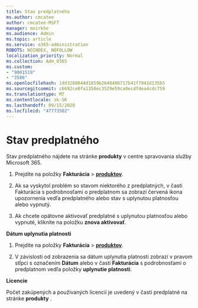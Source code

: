 ```yaml
---
title: Stav predplatného
ms.author: cmcatee
author: cmcatee-MSFT
manager: mnirkhe
ms.audience: Admin
ms.topic: article
ms.service: o365-administration
ROBOTS: NOINDEX, NOFOLLOW
localization_priority: Normal
ms.collection: Adm_O365
ms.custom:
- "9001519"
- "3586"
ms.openlocfilehash: 1dd3268044d1859b2648486717b41f7941d135b5
ms.sourcegitcommit: c6692ce0fa1358ec3529e59ca0ecdfdea4cdc759
ms.translationtype: MT
ms.contentlocale: sk-SK
ms.lasthandoff: 09/15/2020
ms.locfileid: "47773502"
---
```

# <a name="subscription-status"></a>Stav predplatného

Stav predplatného nájdete na stránke **produkty** v centre spravovania služby Microsoft 365.

1. Prejdite na položky **Fakturácia**  >  **[produktov](https://go.microsoft.com/fwlink/p/?linkid=842054)**.

2. Ak sa vyskytol problém so stavom niektorého z predplatných, v časti Fakturácia s podrobnosťami o predplatnom sa zobrazí červená ikona upozornenia vedľa predplatného alebo stav s uplynutou platnosťou alebo vypnutý.

3. Ak chcete opätovne aktivovať predplatné s uplynutou platnosťou alebo vypnuté, kliknite na položku **znova aktivovať**.

**Dátum uplynutia platnosti**

1. Prejdite na položky **Fakturácia**  >  **[produktov](https://go.microsoft.com/fwlink/p/?linkid=842054)**.

2. V závislosti od zobrazenia sa dátum uplynutia platnosti zobrazí v pravom stĺpci s označením **Dátum** alebo v časti **Fakturácia** s podrobnosťami o predplatnom vedľa položky **uplynutie platnosti**.

**Licencie**

Počet zakúpených a používaných licencií je uvedený v časti predplatné na stránke **produkty** .

